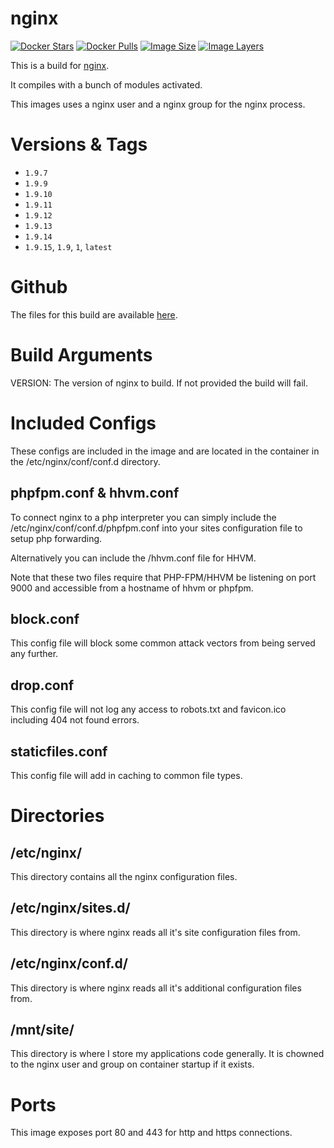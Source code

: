 # nginx
[![Docker Stars](https://img.shields.io/docker/stars/ryantheallmighty/nginx.svg?style=flat-square)](https://hub.docker.com/r/ryantheallmighty/nginx/) [![Docker Pulls](https://img.shields.io/docker/pulls/ryantheallmighty/nginx.svg?style=flat-square)](https://hub.docker.com/r/ryantheallmighty/nginx/) [![Image Size](https://img.shields.io/imagelayers/image-size/ryantheallmighty/nginx/latest.svg?style=flat-square)](https://imagelayers.io/?images=ryantheallmighty%2Fnginx) [![Image Layers](https://img.shields.io/imagelayers/layers/ryantheallmighty/nginx/latest.svg?style=flat-square)](https://imagelayers.io/?images=ryantheallmighty%2Fnginx)

This is a build for [nginx](http://nginx.org/).

It compiles with a bunch of modules activated.

This images uses a nginx user and a nginx group for the nginx process.

# Versions & Tags
- `1.9.7`
- `1.9.9`
- `1.9.10`
- `1.9.11`
- `1.9.12`
- `1.9.13`
- `1.9.14`
- `1.9.15`, `1.9`, `1`, `latest`

# Github
The files for this build are available [here](https://github.com/RyanTheAllmighty/Dockerfiles/tree/master/nginx).

# Build Arguments
VERSION: The version of nginx to build. If not provided the build will fail.

# Included Configs
These configs are included in the image and are located in the container in the /etc/nginx/conf/conf.d directory.

## phpfpm.conf & hhvm.conf
To connect nginx to a php interpreter you can simply include the /etc/nginx/conf/conf.d/phpfpm.conf into your sites configuration file to setup php forwarding.

Alternatively you can include the /hhvm.conf file for HHVM.

Note that these two files require that PHP-FPM/HHVM be listening on port 9000 and accessible from a hostname of hhvm or phpfpm.

## block.conf
This config file will block some common attack vectors from being served any further.

## drop.conf
This config file will not log any access to robots.txt and favicon.ico including 404 not found errors.

## staticfiles.conf
This config file will add in caching to common file types.

# Directories
## /etc/nginx/
This directory contains all the nginx configuration files.

## /etc/nginx/sites.d/
This directory is where nginx reads all it's site configuration files from.

## /etc/nginx/conf.d/
This directory is where nginx reads all it's additional configuration files from.

## /mnt/site/
This directory is where I store my applications code generally. It is chowned to the nginx user and group on container startup if it exists.

# Ports
This image exposes port 80 and 443 for http and https connections.